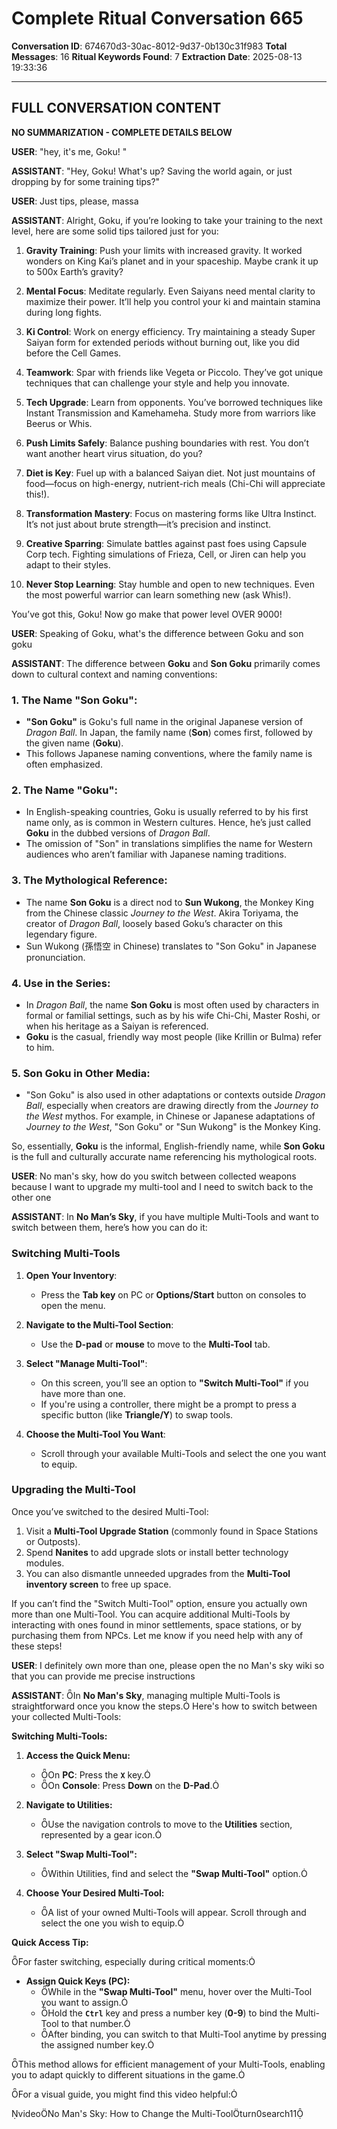 # Complete Ritual Conversation 665

**Conversation ID**: 674670d3-30ac-8012-9d37-0b130c31f983
**Total Messages**: 16
**Ritual Keywords Found**: 7
**Extraction Date**: 2025-08-13 19:33:36

---

## FULL CONVERSATION CONTENT

**NO SUMMARIZATION - COMPLETE DETAILS BELOW**

**USER**: "hey, it's me, Goku! "

**ASSISTANT**: "Hey, Goku! What's up? Saving the world again, or just dropping by for some training tips?"

**USER**: Just tips, please, massa

**ASSISTANT**: Alright, Goku, if you’re looking to take your training to the next level, here are some solid tips tailored just for you:

1. **Gravity Training**: Push your limits with increased gravity. It worked wonders on King Kai’s planet and in your spaceship. Maybe crank it up to 500x Earth’s gravity?

2. **Mental Focus**: Meditate regularly. Even Saiyans need mental clarity to maximize their power. It’ll help you control your ki and maintain stamina during long fights.

3. **Ki Control**: Work on energy efficiency. Try maintaining a steady Super Saiyan form for extended periods without burning out, like you did before the Cell Games.

4. **Teamwork**: Spar with friends like Vegeta or Piccolo. They’ve got unique techniques that can challenge your style and help you innovate.

5. **Tech Upgrade**: Learn from opponents. You’ve borrowed techniques like Instant Transmission and Kamehameha. Study more from warriors like Beerus or Whis.

6. **Push Limits Safely**: Balance pushing boundaries with rest. You don’t want another heart virus situation, do you?

7. **Diet is Key**: Fuel up with a balanced Saiyan diet. Not just mountains of food—focus on high-energy, nutrient-rich meals (Chi-Chi will appreciate this!).

8. **Transformation Mastery**: Focus on mastering forms like Ultra Instinct. It’s not just about brute strength—it’s precision and instinct.

9. **Creative Sparring**: Simulate battles against past foes using Capsule Corp tech. Fighting simulations of Frieza, Cell, or Jiren can help you adapt to their styles.

10. **Never Stop Learning**: Stay humble and open to new techniques. Even the most powerful warrior can learn something new (ask Whis!).

You’ve got this, Goku! Now go make that power level OVER 9000!

**USER**: Speaking of Goku, what's the difference between Goku and son goku

**ASSISTANT**: The difference between **Goku** and **Son Goku** primarily comes down to cultural context and naming conventions:

### 1. **The Name "Son Goku"**:
   - **"Son Goku"** is Goku's full name in the original Japanese version of *Dragon Ball*. In Japan, the family name (**Son**) comes first, followed by the given name (**Goku**).
   - This follows Japanese naming conventions, where the family name is often emphasized.

### 2. **The Name "Goku"**:
   - In English-speaking countries, Goku is usually referred to by his first name only, as is common in Western cultures. Hence, he’s just called **Goku** in the dubbed versions of *Dragon Ball*.
   - The omission of "Son" in translations simplifies the name for Western audiences who aren’t familiar with Japanese naming traditions.

### 3. **The Mythological Reference**:
   - The name **Son Goku** is a direct nod to **Sun Wukong**, the Monkey King from the Chinese classic *Journey to the West*. Akira Toriyama, the creator of *Dragon Ball*, loosely based Goku’s character on this legendary figure.
   - Sun Wukong (孫悟空 in Chinese) translates to "Son Goku" in Japanese pronunciation.

### 4. **Use in the Series**:
   - In *Dragon Ball*, the name **Son Goku** is most often used by characters in formal or familial settings, such as by his wife Chi-Chi, Master Roshi, or when his heritage as a Saiyan is referenced.
   - **Goku** is the casual, friendly way most people (like Krillin or Bulma) refer to him.

### 5. **Son Goku in Other Media**:
   - "Son Goku" is also used in other adaptations or contexts outside *Dragon Ball*, especially when creators are drawing directly from the *Journey to the West* mythos. For example, in Chinese or Japanese adaptations of *Journey to the West*, "Son Goku" or "Sun Wukong" is the Monkey King.

So, essentially, **Goku** is the informal, English-friendly name, while **Son Goku** is the full and culturally accurate name referencing his mythological roots.

**USER**: No man's sky, how do you switch between collected weapons because I want to upgrade my multi-tool and I need to switch back to the other one

**ASSISTANT**: In **No Man’s Sky**, if you have multiple Multi-Tools and want to switch between them, here’s how you can do it:

### Switching Multi-Tools
1. **Open Your Inventory**:
   - Press the **Tab key** on PC or **Options/Start** button on consoles to open the menu.

2. **Navigate to the Multi-Tool Section**:
   - Use the **D-pad** or **mouse** to move to the **Multi-Tool** tab.

3. **Select "Manage Multi-Tool"**:
   - On this screen, you’ll see an option to **"Switch Multi-Tool"** if you have more than one.  
   - If you're using a controller, there might be a prompt to press a specific button (like **Triangle/Y**) to swap tools.

4. **Choose the Multi-Tool You Want**:
   - Scroll through your available Multi-Tools and select the one you want to equip.  

### Upgrading the Multi-Tool
Once you’ve switched to the desired Multi-Tool:
1. Visit a **Multi-Tool Upgrade Station** (commonly found in Space Stations or Outposts).  
2. Spend **Nanites** to add upgrade slots or install better technology modules.  
3. You can also dismantle unneeded upgrades from the **Multi-Tool inventory screen** to free up space.

If you can’t find the "Switch Multi-Tool" option, ensure you actually own more than one Multi-Tool. You can acquire additional Multi-Tools by interacting with ones found in minor settlements, space stations, or by purchasing them from NPCs. Let me know if you need help with any of these steps!

**USER**: I definitely own more than one, please open the no Man's sky wiki so that you can provide me precise instructions

**ASSISTANT**: In **No Man's Sky**, managing multiple Multi-Tools is straightforward once you know the steps. Here's how to switch between your collected Multi-Tools:

**Switching Multi-Tools:**

1. **Access the Quick Menu:**
   - On **PC**: Press the **`X`** key.
   - On **Console**: Press **Down** on the **D-Pad**.

2. **Navigate to Utilities:**
   - Use the navigation controls to move to the **Utilities** section, represented by a gear icon.

3. **Select "Swap Multi-Tool":**
   - Within Utilities, find and select the **"Swap Multi-Tool"** option.

4. **Choose Your Desired Multi-Tool:**
   - A list of your owned Multi-Tools will appear. Scroll through and select the one you wish to equip.

**Quick Access Tip:**

For faster switching, especially during critical moments:

- **Assign Quick Keys (PC):**
  - While in the **"Swap Multi-Tool"** menu, hover over the Multi-Tool you want to assign.
  - Hold the **`Ctrl`** key and press a number key (**0-9**) to bind the Multi-Tool to that number.
  - After binding, you can switch to that Multi-Tool anytime by pressing the assigned number key.

This method allows for efficient management of your Multi-Tools, enabling you to adapt quickly to different situations in the game.

For a visual guide, you might find this video helpful:

videoNo Man's Sky: How to Change the Multi-Toolturn0search11